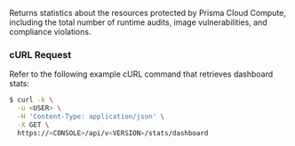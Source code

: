Returns statistics about the resources protected by Prisma Cloud Compute, including the total number of runtime audits, image vulnerabilities, and compliance violations.

### cURL Request

Refer to the following example cURL command that retrieves dashboard stats:

```bash
$ curl -k \
  -u <USER> \
  -H 'Content-Type: application/json' \
  -X GET \
  https://<CONSOLE>/api/v<VERSION>/stats/dashboard
```
